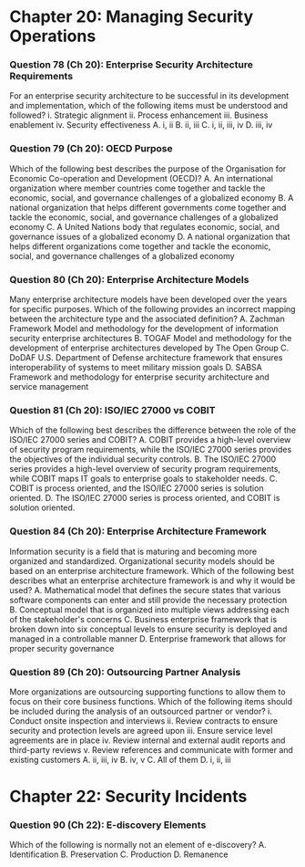 # Chapter 20: Managing Security Operations

### Question 78 (Ch 20): Enterprise Security Architecture Requirements
For an enterprise security architecture to be successful in its development and implementation, which of the following items must be understood and followed?
i. Strategic alignment
ii. Process enhancement
iii. Business enablement
iv. Security effectiveness
A. i, ii
B. ii, iii
C. i, ii, iii, iv
D. iii, iv

### Question 79 (Ch 20): OECD Purpose
Which of the following best describes the purpose of the Organisation for Economic Co-operation and Development (OECD)?
A. An international organization where member countries come together and tackle the economic, social, and governance challenges of a globalized economy
B. A national organization that helps different governments come together and tackle the economic, social, and governance challenges of a globalized economy
C. A United Nations body that regulates economic, social, and governance issues of a globalized economy
D. A national organization that helps different organizations come together and tackle the economic, social, and governance challenges of a globalized economy

### Question 80 (Ch 20): Enterprise Architecture Models
Many enterprise architecture models have been developed over the years for specific purposes. Which of the following provides an incorrect mapping between the architecture type and the associated definition?
A. Zachman Framework Model and methodology for the development of information security enterprise architectures
B. TOGAF Model and methodology for the development of enterprise architectures developed by The Open Group
C. DoDAF U.S. Department of Defense architecture framework that ensures interoperability of systems to meet military mission goals
D. SABSA Framework and methodology for enterprise security architecture and service management

### Question 81 (Ch 20): ISO/IEC 27000 vs COBIT
Which of the following best describes the difference between the role of the ISO/IEC 27000 series and COBIT?
A. COBIT provides a high-level overview of security program requirements, while the ISO/IEC 27000 series provides the objectives of the individual security controls.
B. The ISO/IEC 27000 series provides a high-level overview of security program requirements, while COBIT maps IT goals to enterprise goals to stakeholder needs.
C. COBIT is process oriented, and the ISO/IEC 27000 series is solution oriented.
D. The ISO/IEC 27000 series is process oriented, and COBIT is solution oriented.

### Question 84 (Ch 20): Enterprise Architecture Framework
Information security is a field that is maturing and becoming more organized and standardized. Organizational security models should be based on an enterprise architecture framework. Which of the following best describes what an enterprise architecture framework is and why it would be used?
A. Mathematical model that defines the secure states that various software components can enter and still provide the necessary protection
B. Conceptual model that is organized into multiple views addressing each of the stakeholder's concerns
C. Business enterprise framework that is broken down into six conceptual levels to ensure security is deployed and managed in a controllable manner
D. Enterprise framework that allows for proper security governance

### Question 89 (Ch 20): Outsourcing Partner Analysis
More organizations are outsourcing supporting functions to allow them to focus on their core business functions. Which of the following items should be included during the analysis of an outsourced partner or vendor?
i. Conduct onsite inspection and interviews
ii. Review contracts to ensure security and protection levels are agreed upon
iii. Ensure service level agreements are in place
iv. Review internal and external audit reports and third-party reviews
v. Review references and communicate with former and existing customers
A. ii, iii, iv
B. iv, v
C. All of them
D. i, ii, iii

# Chapter 22: Security Incidents

### Question 90 (Ch 22): E-discovery Elements
Which of the following is normally not an element of e-discovery?
A. Identification
B. Preservation
C. Production
D. Remanence
